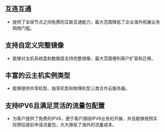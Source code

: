 ## 互连互通
- 提供了全球节点之间免费的互联互通能力，最大范围降低了企业海外拓展业务网络门槛。

## 支持自定义完整镜像
- 能够对主机系统盘和数据盘支持完整镜像，最大范围便利客户扩容和迁移。

## 丰富的云主机实例类型
- 能够提供共享机型、独享机型和物理机型三类合作云服务器。

## 支持IPV6且满足灵活的流量包配置
- 为客户提供了免费的IPV6，便于客户围绕IPV6业务的开展，并且能够按照实际预估提前申请流量包，大大降低了海外的流量成本。



